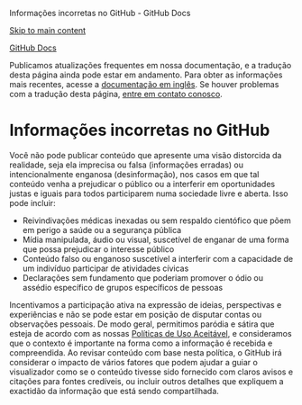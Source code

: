 Informações incorretas no GitHub - GitHub Docs

[Skip to main content](#main-content)

[](/pt)[GitHub Docs](/pt)

Publicamos atualizações frequentes em nossa documentação, e a tradução desta página ainda pode estar em andamento. Para obter as informações mais recentes, acesse a [documentação em inglês](/en). Se houver problemas com a tradução desta página, [entre em contato conosco](https://github.com/contact?form[subject]=translation%20issue%20on%20docs.github.com&form[comments]=).

Informações incorretas no GitHub
==========

Você não pode publicar conteúdo que apresente uma visão distorcida da realidade, seja ela imprecisa ou falsa (informações erradas) ou intencionalmente enganosa (desinformação), nos casos em que tal conteúdo venha a prejudicar o público ou a interferir em oportunidades justas e iguais para todos participarem numa sociedade livre e aberta. Isso pode incluir:

* Reivindivações médicas inexadas ou sem respaldo cientófico que põem em perigo a saúde ou a segurança pública
* Mídia manipulada, áudio ou visual, suscetível de enganar de uma forma que possa prejudicar o interesse público
* Conteúdo falso ou enganoso suscetível a interferir com a capacidade de um indivíduo participar de atividades cívicas
* Declarações sem fundamento que poderiam promover o ódio ou assédio específico de grupos específicos de pessoas

Incentivamos a participação ativa na expressão de ideias, perspectivas e experiências e não se pode estar em posição de disputar contas ou observações pessoais. De modo geral, permitimos paródia e sátira que esteja de acordo com as nossas [Políticas de Uso Aceitável](/pt/github/site-policy/github-acceptable-use-policies), e consideramos que o contexto é importante na forma como a informação é recebida e compreendida. Ao revisar conteúdo com base nesta política, o GitHub irá considerar o impacto de vários fatores que podem ajudar a guiar o visualizador como se o conteúdo tivesse sido fornecido com claros avisos e citações para fontes credíveis, ou incluir outros detalhes que expliquem a exactidão da informação que está sendo compartilhada.
